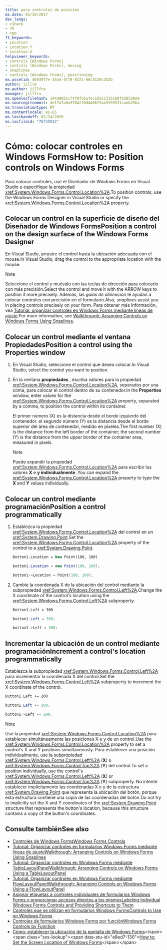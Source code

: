 ```yaml
---
title: para controles de posición
ms.date: 03/30/2017
dev_langs:
- csharp
- vb
- cpp
f1_keywords:
- Location
- Location.Y
- Location.X
helpviewer_keywords:
- controls [Windows Forms]
- controls [Windows Forms], moving
- snaplines
- controls [Windows Forms], positioning
ms.assetid: 4693977e-34a4-4f19-8221-68c3120c2b2b
author: jillre
ms.author: jillfra
manager: jillfra
ms.openlocfilehash: 144a0021c74f0fb5afec1d511315168fb28528e9
ms.sourcegitcommit: de17a7a0a37042f0d4406f5ae5393531caeb25ba
ms.translationtype: MT
ms.contentlocale: es-ES
ms.lasthandoff: 01/24/2020
ms.locfileid: "76735912"
---
```

# <a name="how-to-position-controls-on-windows-forms"></a><span data-ttu-id="e8ed7-102">Cómo: colocar controles en Windows Forms</span><span class="sxs-lookup"><span data-stu-id="e8ed7-102">How to: Position controls on Windows Forms</span></span>

<span data-ttu-id="e8ed7-103">Para colocar controles, use el Diseñador de Windows Forms en Visual Studio o especifique la propiedad <xref:System.Windows.Forms.Control.Location%2A>.</span><span class="sxs-lookup"><span data-stu-id="e8ed7-103">To position controls, use the Windows Forms Designer in Visual Studio or specify the <xref:System.Windows.Forms.Control.Location%2A> property.</span></span>

## <a name="position-a-control-on-the-design-surface-of-the-windows-forms-designer"></a><span data-ttu-id="e8ed7-104">Colocar un control en la superficie de diseño del Diseñador de Windows Forms</span><span class="sxs-lookup"><span data-stu-id="e8ed7-104">Position a control on the design surface of the Windows Forms Designer</span></span>

<span data-ttu-id="e8ed7-105">En Visual Studio, arrastre el control hasta la ubicación adecuada con el mouse.</span><span class="sxs-lookup"><span data-stu-id="e8ed7-105">In Visual Studio, drag the control to the appropriate location with the mouse.</span></span>

> [!NOTE]
> <span data-ttu-id="e8ed7-106">Seleccione el control y muévalo con las teclas de dirección para colocarlo con más precisión.</span><span class="sxs-lookup"><span data-stu-id="e8ed7-106">Select the control and move it with the ARROW keys to position it more precisely.</span></span> <span data-ttu-id="e8ed7-107">Además, las *guías de alineación* le ayudan a colocar controles con precisión en el formulario.</span><span class="sxs-lookup"><span data-stu-id="e8ed7-107">Also, *snaplines* assist you in placing controls precisely on your form.</span></span> <span data-ttu-id="e8ed7-108">Para obtener más información, vea [Tutorial: organizar controles en Windows Forms mediante líneas de ajuste](walkthrough-arranging-controls-on-windows-forms-using-snaplines.md).</span><span class="sxs-lookup"><span data-stu-id="e8ed7-108">For more information, see [Walkthrough: Arranging Controls on Windows Forms Using Snaplines](walkthrough-arranging-controls-on-windows-forms-using-snaplines.md).</span></span>

## <a name="position-a-control-using-the-properties-window"></a><span data-ttu-id="e8ed7-109">Colocar un control mediante el ventana Propiedades</span><span class="sxs-lookup"><span data-stu-id="e8ed7-109">Position a control using the Properties window</span></span>

1. <span data-ttu-id="e8ed7-110">En Visual Studio, seleccione el control que desea colocar.</span><span class="sxs-lookup"><span data-stu-id="e8ed7-110">In Visual Studio, select the control you want to position.</span></span>

2. <span data-ttu-id="e8ed7-111">En la ventana **propiedades** , escriba valores para la propiedad <xref:System.Windows.Forms.Control.Location%2A>, separados por una coma, para colocar el control dentro de su contenedor.</span><span class="sxs-lookup"><span data-stu-id="e8ed7-111">In the **Properties** window, enter values for the <xref:System.Windows.Forms.Control.Location%2A> property, separated by a comma, to position the control within its container.</span></span>

   <span data-ttu-id="e8ed7-112">El primer número (X) es la distancia desde el borde izquierdo del contenedor. el segundo número (Y) es la distancia desde el borde superior del área de contenedor, medido en píxeles.</span><span class="sxs-lookup"><span data-stu-id="e8ed7-112">The first number (X) is the distance from the left border of the container; the second number (Y) is the distance from the upper border of the container area, measured in pixels.</span></span>

   > [!NOTE]
   > <span data-ttu-id="e8ed7-113">Puede expandir la propiedad <xref:System.Windows.Forms.Control.Location%2A> para escribir los valores **X** e **y individualmente** .</span><span class="sxs-lookup"><span data-stu-id="e8ed7-113">You can expand the <xref:System.Windows.Forms.Control.Location%2A> property to type the **X** and **Y** values individually.</span></span>

## <a name="position-a-control-programmatically"></a><span data-ttu-id="e8ed7-114">Colocar un control mediante programación</span><span class="sxs-lookup"><span data-stu-id="e8ed7-114">Position a control programmatically</span></span>

1. <span data-ttu-id="e8ed7-115">Establezca la propiedad <xref:System.Windows.Forms.Control.Location%2A> del control en un <xref:System.Drawing.Point>.</span><span class="sxs-lookup"><span data-stu-id="e8ed7-115">Set the <xref:System.Windows.Forms.Control.Location%2A> property of the control to a <xref:System.Drawing.Point>.</span></span>

    ```vb
    Button1.Location = New Point(100, 100)
    ```

    ```csharp
    button1.Location = new Point(100, 100);
    ```

    ```cpp
    button1->Location = Point(100, 100);
    ```

2. <span data-ttu-id="e8ed7-116">Cambie la coordenada X de la ubicación del control mediante la subpropiedad <xref:System.Windows.Forms.Control.Left%2A>.</span><span class="sxs-lookup"><span data-stu-id="e8ed7-116">Change the X coordinate of the control's location using the <xref:System.Windows.Forms.Control.Left%2A> subproperty.</span></span>

    ```vb
    Button1.Left = 300
    ```

    ```csharp
    button1.Left = 300;
    ```

    ```cpp
    button1->Left = 300;
    ```

## <a name="increment-a-controls-location-programmatically"></a><span data-ttu-id="e8ed7-117">Incrementar la ubicación de un control mediante programación</span><span class="sxs-lookup"><span data-stu-id="e8ed7-117">Increment a control's location programmatically</span></span>

<span data-ttu-id="e8ed7-118">Establezca la subpropiedad <xref:System.Windows.Forms.Control.Left%2A> para incrementar la coordenada X del control.</span><span class="sxs-lookup"><span data-stu-id="e8ed7-118">Set the <xref:System.Windows.Forms.Control.Left%2A> subproperty to increment the X coordinate of the control.</span></span>

```vb
Button1.Left += 200
```

```csharp
button1.Left += 200;
```

```cpp
button1->Left += 200;
```

> [!NOTE]
> <span data-ttu-id="e8ed7-119">Use la propiedad <xref:System.Windows.Forms.Control.Location%2A> para establecer simultáneamente las posiciones X e y de un control.</span><span class="sxs-lookup"><span data-stu-id="e8ed7-119">Use the <xref:System.Windows.Forms.Control.Location%2A> property to set a control's X and Y positions simultaneously.</span></span> <span data-ttu-id="e8ed7-120">Para establecer una posición individualmente, use la subpropiedad <xref:System.Windows.Forms.Control.Left%2A> (**X**) o <xref:System.Windows.Forms.Control.Top%2A> (**Y**) del control.</span><span class="sxs-lookup"><span data-stu-id="e8ed7-120">To set a position individually, use the control's <xref:System.Windows.Forms.Control.Left%2A> (**X**) or <xref:System.Windows.Forms.Control.Top%2A> (**Y**) subproperty.</span></span> <span data-ttu-id="e8ed7-121">No intente establecer implícitamente las coordenadas X e y de la estructura <xref:System.Drawing.Point> que representa la ubicación del botón, porque esta estructura contiene una copia de las coordenadas del botón.</span><span class="sxs-lookup"><span data-stu-id="e8ed7-121">Do not try to implicitly set the X and Y coordinates of the <xref:System.Drawing.Point> structure that represents the button's location, because this structure contains a copy of the button's coordinates.</span></span>

## <a name="see-also"></a><span data-ttu-id="e8ed7-122">Consulte también</span><span class="sxs-lookup"><span data-stu-id="e8ed7-122">See also</span></span>

- [<span data-ttu-id="e8ed7-123">Controles de Windows Forms</span><span class="sxs-lookup"><span data-stu-id="e8ed7-123">Windows Forms Controls</span></span>](index.md)
- [<span data-ttu-id="e8ed7-124">Tutorial: Organizar controles en formularios Windows Forms mediante líneas de ajuste</span><span class="sxs-lookup"><span data-stu-id="e8ed7-124">Walkthrough: Arranging Controls on Windows Forms Using Snaplines</span></span>](walkthrough-arranging-controls-on-windows-forms-using-snaplines.md)
- [<span data-ttu-id="e8ed7-125">Tutorial: Organizar controles en Windows Forms mediante TableLayoutPanel</span><span class="sxs-lookup"><span data-stu-id="e8ed7-125">Walkthrough: Arranging Controls on Windows Forms Using a TableLayoutPanel</span></span>](walkthrough-arranging-controls-on-windows-forms-using-a-tablelayoutpanel.md)
- [<span data-ttu-id="e8ed7-126">Tutorial: Organizar controles en Windows Forms mediante FlowLayoutPanel</span><span class="sxs-lookup"><span data-stu-id="e8ed7-126">Walkthrough: Arranging Controls on Windows Forms Using a FlowLayoutPanel</span></span>](walkthrough-arranging-controls-on-windows-forms-using-a-flowlayoutpanel.md)
- [<span data-ttu-id="e8ed7-127">Asignar etiquetas a controles individuales de formularios Windows Forms y proporcionar accesos directos a los mismos</span><span class="sxs-lookup"><span data-stu-id="e8ed7-127">Labeling Individual Windows Forms Controls and Providing Shortcuts to Them</span></span>](labeling-individual-windows-forms-controls-and-providing-shortcuts-to-them.md)
- [<span data-ttu-id="e8ed7-128">Controles que se utilizan en formularios Windows Forms</span><span class="sxs-lookup"><span data-stu-id="e8ed7-128">Controls to Use on Windows Forms</span></span>](controls-to-use-on-windows-forms.md)
- [<span data-ttu-id="e8ed7-129">Controles de formularios Windows Forms por función</span><span class="sxs-lookup"><span data-stu-id="e8ed7-129">Windows Forms Controls by Function</span></span>](windows-forms-controls-by-function.md)
- <span data-ttu-id="e8ed7-130">[Cómo: establecer la ubicación de la pantalla de Windows Forms](https://docs.microsoft.com/previous-versions/visualstudio/visual-studio-2010/52aha046(v=vs.100))</span><span class="sxs-lookup"><span data-stu-id="e8ed7-130">[How to: Set the Screen Location of Windows Forms](https://docs.microsoft.com/previous-versions/visualstudio/visual-studio-2010/52aha046(v=vs.100))</span></span>
